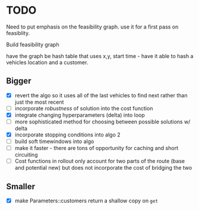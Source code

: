 # TODO


Need to put emphasis on the feasibility graph. use it for a first pass on feasiblity.

Build feasibility graph

have the graph be hash table that uses x,y, start time - have it able to hash
a vehicles location and a customer.  



## Bigger
- [x] revert the algo so it uses all of the last vehicles to find next rather than
just the most recent
- [ ] incorporate *robustness* of solution into the cost function
- [x] integrate changing hyperparameters (delta) into loop
- [ ] more sophisticated method for choosing between possible solutions w/ delta
- [x] incorporate stopping conditions into algo 2
- [ ] build soft timewindows into algo
- [ ] make it faster - there are tons of opportunity for caching and short circuiting
- [ ] Cost functions in rollout only account for two parts of the route 
(base and potential new) but does not incorporate the cost of bridging the two

## Smaller
- [x] make Parameters::customers return a shallow copy on `get`


